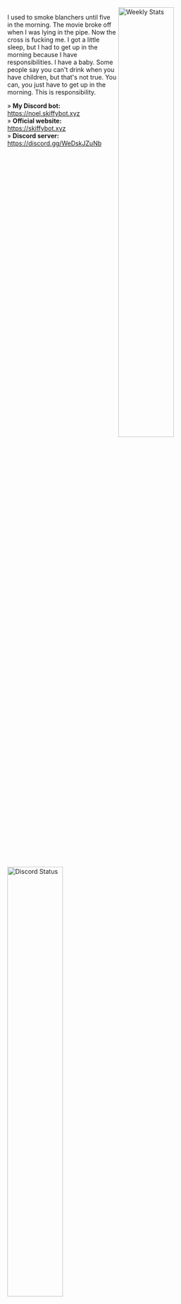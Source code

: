 <a href="https://wakatime.com/@Sefinek" target="_blank">
	<img width="50%" align="right" alt="Weekly Stats" src="https://github-readme-stats.vercel.app/api/wakatime?username=Sefinek&border_radius=12px&theme=dark&bg_color=202225&border_color=1f1f1f&icon_color=58a6ff&show_icons=true&custom_title=Weekly%20Stats">
</a>

I used to smoke blanchers until five in the morning. The movie broke off when I was lying in the pipe. Now the cross is fucking me. I got a little sleep, but I had to get up in the morning because I have responsibilities. I have a baby. Some people say you can't drink when you have children, but that's not true. You can, you just have to get up in the morning. This is responsibility.

» <b>My Discord bot:</b> https://noel.skiffybot.xyz  
» <b>Official website:</b> https://skiffybot.xyz  
» <b>Discord server:</b> https://discord.gg/WeDskJZuNb

<a href="https://discord.com/users/944424295415820298" target="_blank">
	<img width="50%" alt="Discord Status" src="https://lanyard.cnrad.dev/api/944424295415820298?bg=202225&borderRadius=12px">
</a>
